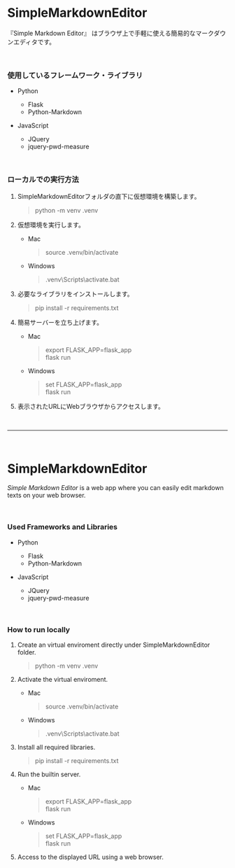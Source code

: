 # SimpleMarkdownEditor

『Simple Markdown Editor』 はブラウザ上で手軽に使える簡易的なマークダウンエディタです。

<br>

### 使用しているフレームワーク・ライブラリ

- Python
    - Flask
    - Python-Markdown


- JavaScript
    - JQuery
    - jquery-pwd-measure
    
<br>

### ローカルでの実行方法
1. SimpleMarkdownEditorフォルダの直下に仮想環境を構築します。
    > python -m venv .venv 

2. 仮想環境を実行します。
    - Mac
        > source .venv/bin/activate 

    - Windows
        > .venv\Scripts\activate.bat
3. 必要なライブラリをインストールします。
    >pip install -r requirements.txt
4. 簡易サーバーを立ち上げます。
    - Mac
        >export FLASK_APP=flask_app  
        >flask run
    - Windows
        >set FLASK_APP=flask_app  
        >flask run
5. 表示されたURLにWebブラウザからアクセスします。

<br>

---

<br>

# SimpleMarkdownEditor

_Simple Markdown Editor_ is a web app where you can easily edit markdown texts on your web browser.

<br>

### Used Frameworks and Libraries

- Python
    - Flask
    - Python-Markdown


- JavaScript
    - JQuery
    - jquery-pwd-measure

<br>

### How to run locally
1. Create an virtual enviroment directly under SimpleMarkdownEditor folder.
    > python -m venv .venv 

2. Activate the virtual enviroment.
    - Mac
        > source .venv/bin/activate 

    - Windows
        > .venv\Scripts\activate.bat
        
3. Install all required libraries.
    >pip install -r requirements.txt
    
4. Run the builtin server.
    - Mac
        >export FLASK_APP=flask_app  
        >flask run
    - Windows
        >set FLASK_APP=flask_app  
        >flask run
        
5. Access to the displayed URL using a web browser.
